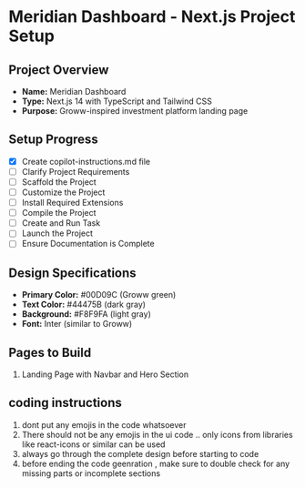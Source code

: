 # Meridian Dashboard - Next.js Project Setup

## Project Overview
- **Name:** Meridian Dashboard
- **Type:** Next.js 14 with TypeScript and Tailwind CSS
- **Purpose:** Groww-inspired investment platform landing page

## Setup Progress

- [x] Create copilot-instructions.md file
- [ ] Clarify Project Requirements
- [ ] Scaffold the Project
- [ ] Customize the Project
- [ ] Install Required Extensions
- [ ] Compile the Project
- [ ] Create and Run Task
- [ ] Launch the Project
- [ ] Ensure Documentation is Complete

## Design Specifications
- **Primary Color:** #00D09C (Groww green)
- **Text Color:** #44475B (dark gray)
- **Background:** #F8F9FA (light gray)
- **Font:** Inter (similar to Groww)

## Pages to Build
1. Landing Page with Navbar and Hero Section

## coding instructions 
1. dont put any emojis in the code whatsoever
2. There should not be any emojis in the ui code .. only icons from libraries like react-icons or similar can be used
3. always go through the complete design before starting to code
4. before ending the code geenration , make sure to double check for any missing parts or incomplete sections
